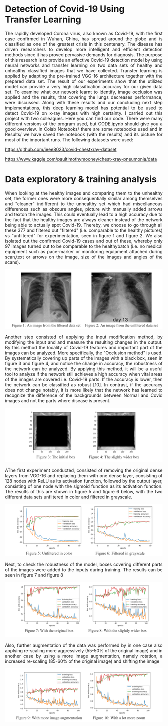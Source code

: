 # Detection of Covid-19 Using Transfer Learning

<p align="justify">The rapidly developed Corona virus, also known as Covid-19, with the first case confirmed in Wuhan, China, has spread around the globe and is classified as one of the greatest crisis in this centenary. The disease has driven researchers to develop more intelligent and efficient detection methods since it has proved pervasive demands for diagnosis. The purpose of this research is to provide an effective Covid-19 detection model by using neural networks and transfer learning on two data sets of healthy and unhealthy classified images that we have collected. Transfer learning is applied by adapting the pre-trained VGG-16 architecture together with the prepared data set. The result of our experiments show that the utilized model can provide a very high classification accuracy for our given data set. To examine what our network learnt to identify, image occlusion was applied and the results, that covering the lungs decreases performance, were discussed. Along with these results and our concluding next step implementations, this deep learning model has potential to be used to detect Covid-19 on x-ray images with high certainty. I carried out this project with two colleagues. Here you can find our code. There were many different versions of the program used, but CODE.ipynb should give you a good overview. In Colab Noteboks/ there are some notebooks used and in Results/ we have saved the notebook (with the results) and its picture for most of the important runs.
The following datasets were used:</p>

https://github.com/ieee8023/covid-chestxray-dataset

https://www.kaggle.com/paultimothymooney/chest-xray-pneumonia/data

# Data exploratory & training analysis

<p align="justify">When looking at the healthy images and comparing them to the unhealthy set, the former ones were more consequentially similar among themselves and "cleaner" indifferent to the unhealthy set which had miscellaneous differences such as obscure angles, picture with manually added arrows and texton the images. This could eventually lead to a high accuracy due to the fact that the healthy images are always cleaner instead of the network being able to actually spot Covid-19. Thereby, we choose to go through all these 377 and filtered out "filtered" (i.e.  comparable to the healthy pictures) vs "unfiltered" for experimentation, seen in figure 1 and figure 2. We also isolated out the confirmed Covid-19 cases and out of these, whereby only 97 images turned out to be comparable to the healthybatch (i.e. no medical equipment such as pace-marker or monitoring equipment attached during scan,text or arrows on the image, size of the images and angles of the scans).</p>

![](https://github.com/alexanderbea/Detection-of-Covid-19-Using-Transfer-Learning/blob/main/Images/Figure%201.PNG)

<p align="justify">Another step consisted of applying the input modification method, by modifying the input and and measure the resulting changes in the output. By this method the locality of Covid-19 features and important part of the images can be analyzed. More specifically, the "Occlusion method" is used. By systematically covering up parts of the images with a black box, seen in figure 3 and figure 4, and notice the change in accuracy, the robustness of the network can be analyzed. By applying this method, it will be a useful tool to analyze if the network still achieves a high accuracy when vital areas of the images are covered i.e. Covid-19 parts. If the accuracy is lower, then the network can be classified as robust [10]. In contrast, if the accuracy does not change notably, it is more likely that the network has learned to recognize the difference of the backgrounds between Normal and Covid images and not the parts where disease is present. </p>

![](https://github.com/alexanderbea/Detection-of-Covid-19-Using-Transfer-Learning/blob/main/Images/Figure%202.PNG)

<p align="justify">AThe first experiment conducted, consisted of removing the original dense layers from VGG-16 and replacing them with one dense layer, consisting of 128 nodes with ReLU as its activation function, followed by the output layer, consisting of one node with the sigmoid function as its activation function. The results of this are shown in figure 5 and figure 6 below, with the two different data sets unfiltered in color and filtered in grayscale.</p>

![](https://github.com/alexanderbea/Detection-of-Covid-19-Using-Transfer-Learning/blob/main/Images/Figure%203.PNG)

<p align="justify">Next, to check the robustness of the model, boxes covering different parts of the images were added to the inputs during training. The results can be seen in figure 7 and figure 8</p>

![](https://github.com/alexanderbea/Detection-of-Covid-19-Using-Transfer-Learning/blob/main/Images/Figure%204.PNG)

<p align="justify">Also, further augmentation of the data was performed by in one case also applying re-scaling more aggressively (55-50% of the original image) and in another case by using a more image augmentation, namely rotation, a increased re-scaling (85-60% of the original image) and shifting the image</p>

![](https://github.com/alexanderbea/Detection-of-Covid-19-Using-Transfer-Learning/blob/main/Images/Figure%205.PNG)
